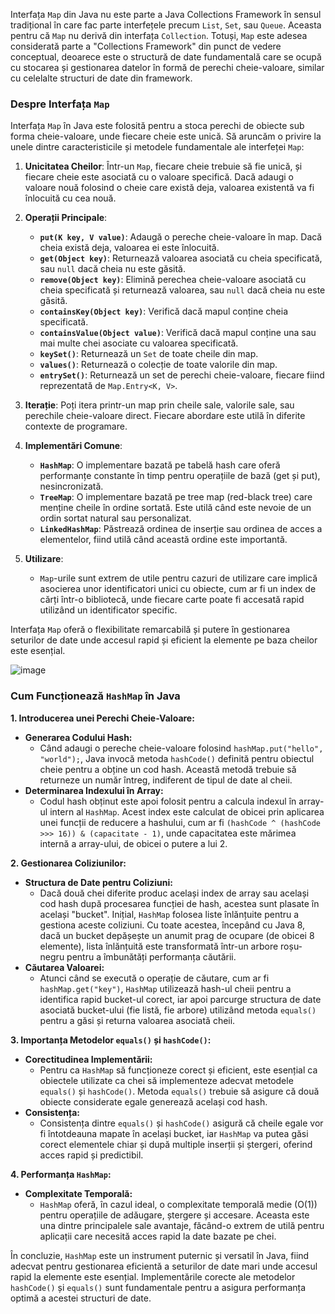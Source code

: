 
Interfața `Map` din Java nu este parte a Java Collections Framework în sensul tradițional în care fac parte interfețele precum `List`, `Set`, sau `Queue`. Aceasta pentru că `Map` nu derivă din interfața `Collection`. Totuși, `Map` este adesea considerată parte a "Collections Framework" din punct de vedere conceptual, deoarece este o structură de date fundamentală care se ocupă cu stocarea și gestionarea datelor în formă de perechi cheie-valoare, similar cu celelalte structuri de date din framework.

### Despre Interfața `Map`

Interfața `Map` în Java este folosită pentru a stoca perechi de obiecte sub forma cheie-valoare, unde fiecare cheie este unică. Să aruncăm o privire la unele dintre caracteristicile și metodele fundamentale ale interfeței `Map`:

1. **Unicitatea Cheilor**: Într-un `Map`, fiecare cheie trebuie să fie unică, și fiecare cheie este asociată cu o valoare specifică. Dacă adaugi o valoare nouă folosind o cheie care există deja, valoarea existentă va fi înlocuită cu cea nouă.

2. **Operații Principale**:
   - **`put(K key, V value)`**: Adaugă o pereche cheie-valoare în map. Dacă cheia există deja, valoarea ei este înlocuită.
   - **`get(Object key)`**: Returnează valoarea asociată cu cheia specificată, sau `null` dacă cheia nu este găsită.
   - **`remove(Object key)`**: Elimină perechea cheie-valoare asociată cu cheia specificată și returnează valoarea, sau `null` dacă cheia nu este găsită.
   - **`containsKey(Object key)`**: Verifică dacă mapul conține cheia specificată.
   - **`containsValue(Object value)`**: Verifică dacă mapul conține una sau mai multe chei asociate cu valoarea specificată.
   - **`keySet()`**: Returnează un `Set` de toate cheile din map.
   - **`values()`**: Returnează o colecție de toate valorile din map.
   - **`entrySet()`**: Returnează un set de perechi cheie-valoare, fiecare fiind reprezentată de `Map.Entry<K, V>`.

3. **Iterație**: Poți itera printr-un map prin cheile sale, valorile sale, sau perechile cheie-valoare direct. Fiecare abordare este utilă în diferite contexte de programare.

4. **Implementări Comune**:
   - **`HashMap`**: O implementare bazată pe tabelă hash care oferă performanțe constante în timp pentru operațiile de bază (get și put), nesincronizată.
   - **`TreeMap`**: O implementare bazată pe tree map (red-black tree) care menține cheile în ordine sortată. Este utilă când este nevoie de un ordin sortat natural sau personalizat.
   - **`LinkedHashMap`**: Păstrează ordinea de inserție sau ordinea de acces a elementelor, fiind utilă când această ordine este importantă.

5. **Utilizare**:
   - `Map`-urile sunt extrem de utile pentru cazuri de utilizare care implică asocierea unor identificatori unici cu obiecte, cum ar fi un index de cărți într-o bibliotecă, unde fiecare carte poate fi accesată rapid utilizând un identificator specific.

Interfața `Map` oferă o flexibilitate remarcabilă și putere în gestionarea seturilor de date unde accesul rapid și eficient la elemente pe baza cheilor este esențial.

![image](https://github.com/adbejenaru/Theory/assets/128550128/0404ea41-c2e0-425b-bdc6-9aa8e543d147)

### Cum Funcționează `HashMap` în Java

**1. Introducerea unei Perechi Cheie-Valoare:**
- **Generarea Codului Hash:**
  - Când adaugi o pereche cheie-valoare folosind `hashMap.put("hello", "world");`, Java invocă metoda `hashCode()` definită pentru obiectul cheie pentru a obține un cod hash. Această metodă trebuie să returneze un număr întreg, indiferent de tipul de date al cheii.
- **Determinarea Indexului în Array:**
  - Codul hash obținut este apoi folosit pentru a calcula indexul în array-ul intern al `HashMap`. Acest index este calculat de obicei prin aplicarea unei funcții de reducere a hashului, cum ar fi `(hashCode ^ (hashCode >>> 16)) & (capacitate - 1)`, unde capacitatea este mărimea internă a array-ului, de obicei o putere a lui 2.

**2. Gestionarea Coliziunilor:**
- **Structura de Date pentru Coliziuni:**
  - Dacă două chei diferite produc același index de array sau același cod hash după procesarea funcției de hash, acestea sunt plasate în același "bucket". Inițial, `HashMap` folosea liste înlănțuite pentru a gestiona aceste coliziuni. Cu toate acestea, începând cu Java 8, dacă un bucket depășește un anumit prag de ocupare (de obicei 8 elemente), lista înlănțuită este transformată într-un arbore roșu-negru pentru a îmbunătăți performanța căutării.
- **Căutarea Valoarei:**
  - Atunci când se execută o operație de căutare, cum ar fi `hashMap.get("key")`, `HashMap` utilizează hash-ul cheii pentru a identifica rapid bucket-ul corect, iar apoi parcurge structura de date asociată bucket-ului (fie listă, fie arbore) utilizând metoda `equals()` pentru a găsi și returna valoarea asociată cheii.

**3. Importanța Metodelor `equals()` și `hashCode()`:**
- **Corectitudinea Implementării:**
  - Pentru ca `HashMap` să funcționeze corect și eficient, este esențial ca obiectele utilizate ca chei să implementeze adecvat metodele `equals()` și `hashCode()`. Metoda `equals()` trebuie să asigure că două obiecte considerate egale generează același cod hash.
- **Consistența:**
  - Consistența dintre `equals()` și `hashCode()` asigură că cheile egale vor fi întotdeauna mapate în același bucket, iar `HashMap` va putea găsi corect elementele chiar și după multiple inserții și ștergeri, oferind acces rapid și predictibil.

**4. Performanța `HashMap`:**
- **Complexitate Temporală:**
  - `HashMap` oferă, în cazul ideal, o complexitate temporală medie \(O(1)\) pentru operațiile de adăugare, ștergere și accesare. Aceasta este una dintre principalele sale avantaje, făcând-o extrem de utilă pentru aplicații care necesită acces rapid la date bazate pe chei. 

În concluzie, `HashMap` este un instrument puternic și versatil în Java, fiind adecvat pentru gestionarea eficientă a seturilor de date mari unde accesul rapid la elemente este esențial. Implementările corecte ale metodelor `hashCode()` și `equals()` sunt fundamentale pentru a asigura performanța optimă a acestei structuri de date.

